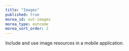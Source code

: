 ```yaml
---
title: "Images"
published: true
morea_id: out-images
morea_type: outcome
morea_sort_order: 2
---
```


Include and use image resources in a mobile application.
